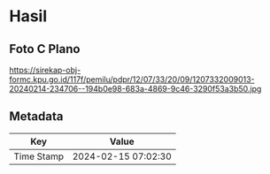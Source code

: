 # Hasil

## Foto C Plano

https://sirekap-obj-formc.kpu.go.id/117f/pemilu/pdpr/12/07/33/20/09/1207332009013-20240214-234706--194b0e98-683a-4869-9c46-3290f53a3b50.jpg


## Metadata

| Key        | Value               |
| ---------- | ------------------- |
| Time Stamp | 2024-02-15 07:02:30 |



